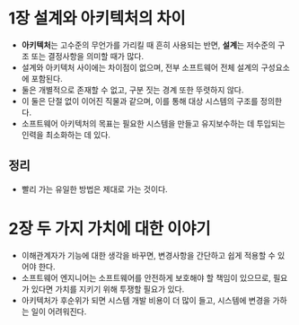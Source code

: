 # 1장 설계와 아키텍처의 차이
- **아키텍처**는 고수준의 무언가를 가리킬 때 흔히 사용되는 반면, **설계**는 저수준의 구조 또는 결정사항을 의미할 때가 많다. 
- 설계와 아키텍처 사이에는 차이점이 없으며, 전부 소프트웨어 전체 설계의 구성요소에 포함된다.
- 둘은 개별적으로 존재할 수 없고, 구분 짓는 경계 또한 뚜렷하지 않다.
- 이 둘은 단절 없이 이어진 직물과 같으며, 이를 통해 대상 시스템의 구조를 정의한다.
- 소프트웨어 아키텍처의 목표는 필요한 시스템을 만들고 유지보수하는 데 투입되는 인력을 최소화하는 데 있다.

## 정리
- 빨리 가는 유일한 방법은 제대로 가는 것이다.

# 2장 두 가지 가치에 대한 이야기
- 이해관계자가 기능에 대한 생각을 바꾸면, 변경사항을 간단하고 쉽게 적용할 수 있어야 한다.
- 소프트웨어 엔지니어는 소프트웨어를 안전하게 보호해야 할 책임이 있으므로, 필요가 있다면 가치를 지키기 위해 투쟁할 필요가 있다.
- 아키텍처가 후순위가 되면 시스템 개발 비용이 더 많이 들고, 시스템에 변경을 가하는 일이 어려워진다. 